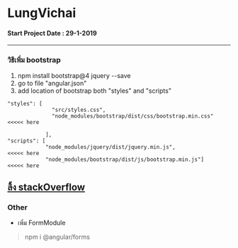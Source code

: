 # LungVichai 
#### Start Project Date : 29-1-2019
---
### วิธีเพิ่ม bootstrap 
1. npm install bootstrap@4 jquery --save
2. go to file "angular.json"
3. add location of bootstrap both "styles" and "scripts"
```
"styles": [
              "src/styles.css",
              "node_modules/bootstrap/dist/css/bootstrap.min.css" <<<<< here

            ],
"scripts": [
            "node_modules/jquery/dist/jquery.min.js",             <<<<< here
            "node_modules/bootstrap/dist/js/bootstrap.min.js"]    <<<<< here
```
[ลิ้ง stackOverflow](https://stackoverflow.com/questions/50290197/how-to-add-bootstrap-in-angular-6-project "link")
---
### Other
- เพิ่ม FormModule
> npm i @angular/forms
